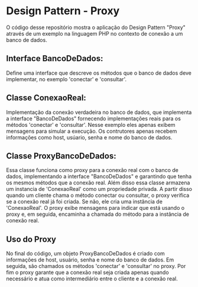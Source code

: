 # Design Pattern - Proxy
O código desse repositório mostra o aplicação do Design Pattern "Proxy" através de um exemplo na linguagem PHP no contexto de conexão a um banco de dados.

## Interface BancoDeDados:
Define uma interface que descreve os métodos que o banco de dados deve implementar, no exemplo 'conectar' e 'consultar'.

## Classe ConexaoReal:
Implementação da conexão verdadeira no banco de dados, que implementa a interface "BancoDeDados" fornecendo implementações reais para os métodos 'conectar' e 'consultar'. Nesse exemplo eles apenas exibem mensagens para simular a execução. Os contrutores apenas recebem informações como host, usúario, senha e nome do banco de dados. 

## Classe ProxyBancoDeDados:
Essa classe funciona como proxy para a conexão real com o banco de dados, implementando a interface "BancoDeDados" e garantindo que tenha os mesmos métodos que a conexão real. Além disso essa classe armazena um instancia de 'ConexaoReal' como um propriedade privada. A partir disso quando um cliente chama o método conectar ou consultar, o proxy verifica se a conexão real já foi criada. Se não, ele cria uma instância de 'ConexaoReal'. O proxy exibe mensagens para indicar que está usando o proxy e, em seguida, encaminha a chamada do método para a instância de conexão real.

## Uso do Proxy
No final do código, um objeto ProxyBancoDeDados é criado com informações de host, usuário, senha e nome do banco de dados. Em seguida, são chamados os métodos 'conectar' e 'consultar' no proxy.
Por fim o proxy garante que a conexão real seja criada apenas quando necessário e atua como intermediário entre o cliente e a conexão real.



